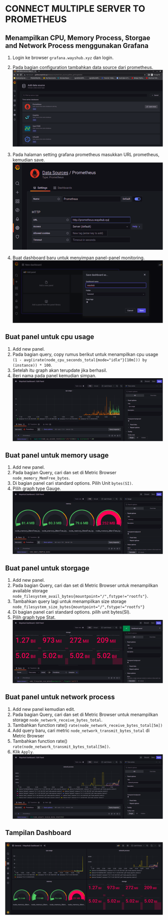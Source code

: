 # **CONNECT MULTIPLE SERVER TO PROMETHEUS**

## Menampilkan CPU, Memory Process, Storgae and Network Process menggunakan Grafana

1. Login ke browser `grafana.wayshub.xyz` dan login.
2. Pada bagian configuration tambahkan data source dari prometheus. <br>
   ![addpromdata](assets/images-connect-multiple-server/addpromdata.png) <br>

3. Pada halaman setting grafana prometheus masukkan URL prometheus, kemudian save. <br>
   ![inputpromurl](assets/images-connect-multiple-server/inputpromurl.png) <br>

4. Buat dashboard baru untuk menyimpan panel-panel monitoring. <br>
   ![createdashboard](assets/images-connect-multiple-server/createdashboard.png) <br>

## Buat panel untuk cpu usage
1. Add new panel.
2. Pada bagian query, copy rumus berikut untuk menampilkan cpu usage `(1 - avg(irate(node_cpu_seconds_total{mode="idle"}[10m])) by (instance)) * 100`.
3. Setelah itu graph akan terupdate jika berhasil.
4. Beri nama pada panel kemudian simpan.
   ![cpuusage](assets/images-connect-multiple-server/cpuusage.png) <br>

## Buat panel untuk memory usage
1. Add new panel.
2. Pada bagian Query, cari dan set di Metric Browser `node_memory_MemFree_bytes`.
3. Di bagian panel cari standard options. Pilih Unit `bytes(SI)`.
4. Pilih graph type Gauge. <br>
   ![memoryprocess](assets/images-connect-multiple-server/memoryprocess.png) <br>

## Buat panel untuk storgage
1. Add new panel.
2. Pada bagian Query, cari dan set di Metric Browser untuk menampilkan available storage `node_filesystem_avail_bytes{mountpoint="/",fstype!="rootfs"}`.
3. Tambahkan query lagi untuk menampilkan size storage `node_filesystem_size_bytes{mountpoint="/",fstype!="rootfs"}`
4. Di bagian panel cari standard options. pilih unit bytes(SI).
5. Pilih graph type Stat. <br>
   ![storage](assets/images-connect-multiple-server/storage.png) <br>

## Buat panel untuk network process
1. Add new panel kemudian edit.
2. Pada bagian Query, cari dan set di Metric Browser untuk menampilkan storage `node_network_receive_bytes_total`.
3. Tambahkan function rate() `rate(node_network_receive_bytes_total[5m])`
4. Add query baru, cari metric `node_network_transmit_bytes_total` di Metric Browser
5. Tambahkan function rate() `rate(node_network_transmit_bytes_total[5m])`.
6. Klik `Apply`. <br>
   ![network](assets/images-connect-multiple-server/network.png) <br>

## Tampilan Dashboard
![wayshubdashboard](assets/images-connect-multiple-server/wayshubdashboard.png)
